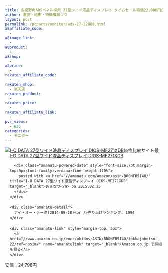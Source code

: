 ```yaml
---
title: 広視野角ADSパネル採用 27型ワイド液晶ディスプレイ タイムセール特価22,000円台！送料無料！
author: 激安・格安・特価情報ツウ
layout: post
permalink: /pcparts/monitor/ads-27-22000.html
a8affiliate_code:
  -
a8image_link:
  -
a8product:
  -
a8shop:
  -
a8price:
  -
rakuten_affiliate_code:
  -
rakuten_shop:
  - 楽天店
rakuten_product:
  -
rakuten_price:
  -
rakuten_affiliate_link:
  -
pvc_views:
  - 636
categories:
  - モニター
---
```

<div class="amanatu-box" style="margin-bottom:0px;">
  <div class="amanatu-image" style="float:left;">
    <a href="//www.amazon.co.jp/exec/obidos/ASIN/B00NFB5I4O/tokkajohotsu-22/ref=nosim/" name="amanatulink" target="_blank"><img src="//i1.wp.com/ecx.images-amazon.com/images/I/51YQ6mpYESL._SL160_.jpg?w=546" alt="I-O DATA 27型ワイド液晶ディスプレイ DIOS-MF271XDB" style="border: none;" data-recalc-dims="1" /></a>
  </div>

  <div class="amanatu-info" style="float:left;margin-left:15px;line-height:120%">
    <div class="amanatu-name" style="margin-bottom:10px;line-height:120%">
      <a href="//www.amazon.co.jp/exec/obidos/ASIN/B00NFB5I4O/tokkajohotsu-22/ref=nosim/" name="amanatulink" target="_blank">I-O DATA 27型ワイド液晶ディスプレイ DIOS-MF271XDB</a>

      <div class="amanatu-powered-date" style="font-size:7pt;margin-top:5px;font-family:verdana;line-height:120%">
        posted with <a href="//amanatu.com/amazon/asin/B00NFB5I4O/" title="I-O DATA 27型ワイド液晶ディスプレイ DIOS-MF271XDB" target="_blank">あまなつ</a> on 2015.02.25
      </div>
    </div>

    <div class="amanatu-detail">
      アイ・オー・データ(2014-09-18)<br />売り上げランキング: 1094
    </div>

    <div class="amanatu-link" style="margin-top: 5px">
      <a href="//www.amazon.co.jp/exec/obidos/ASIN/B00NFB5I4O/tokkajohotsu-22/ref=nosim/" name="amanatulink" target="_blank">Amazon.co.jp で詳細を見る</a>
    </div>
  </div>

  <div class="amanatu-footer" style="clear: left">
  </div>
</div>

価格比較サイト最安値：24,798円